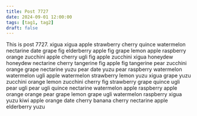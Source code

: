 ```yaml
---
title: Post 7727
date: 2024-09-01 12:00:00
tags: [tag1, tag2]
draft: false
---
```

This is post 7727.
xigua
xigua
apple
strawberry
cherry
quince
watermelon
nectarine
date
grape
fig
elderberry
apple
fig
grape
lemon
apple
raspberry
orange
zucchini
apple
cherry
ugli
fig
apple
zucchini
xigua
honeydew
honeydew
nectarine
cherry
tangerine
fig
apple
fig
tangerine
pear
zucchini
orange
grape
nectarine
yuzu
pear
date
yuzu
pear
raspberry
watermelon
watermelon
ugli
apple
watermelon
strawberry
lemon
yuzu
xigua
grape
yuzu
zucchini
orange
lemon
zucchini
cherry
fig
strawberry
grape
quince
ugli
pear
ugli
pear
ugli
quince
nectarine
watermelon
apple
raspberry
apple
orange
orange
pear
grape
lemon
grape
ugli
watermelon
raspberry
xigua
yuzu
kiwi
apple
orange
date
cherry
banana
cherry
nectarine
apple
elderberry
yuzu
